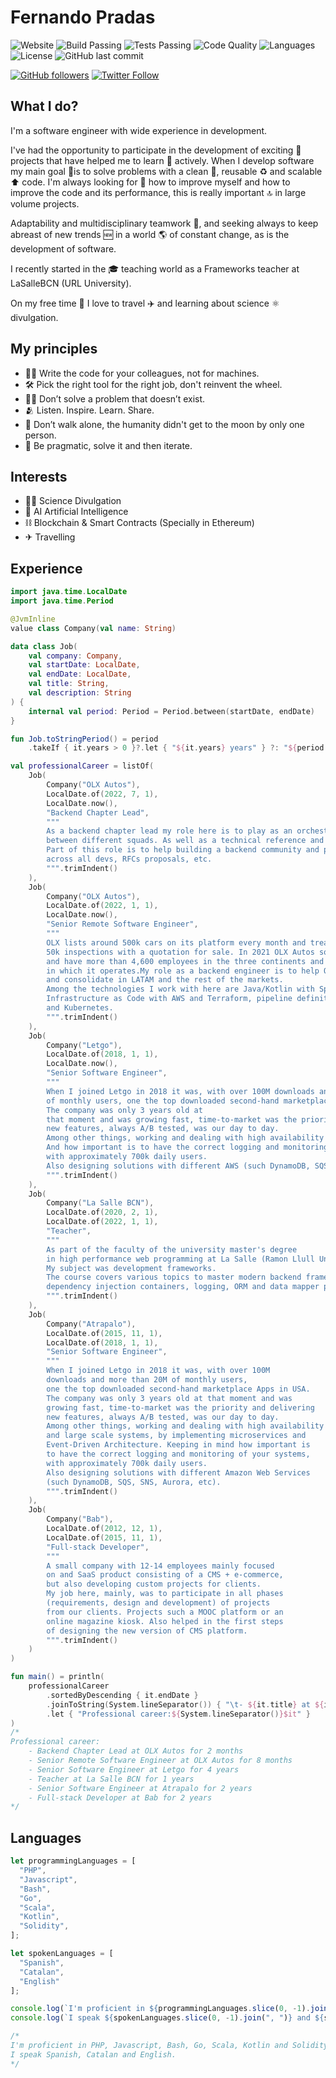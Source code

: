 # Fernando Pradas
![Website](https://img.shields.io/website?url=http%3A%2F%2Ffernandopradas.com)
![Build Passing](https://img.shields.io/badge/build-passing-brightgreen)
![Tests Passing](https://img.shields.io/badge/test-passing-brightgreen)
![Code Quality](https://img.shields.io/badge/code%20quality-A-brightgreen)
![Languages](https://img.shields.io/badge/languages-5-blue)
![License](https://img.shields.io/badge/license-MIT-green)
![GitHub last commit](https://img.shields.io/github/last-commit/letnando/webpage)

[![GitHub followers](https://img.shields.io/github/followers/fnandot?style=social)](https://github.com/fnandot)
[![Twitter Follow](https://img.shields.io/twitter/follow/fnandot?style=social)](https://twitter.com/intent/follow?screen_name=fnandot)

## What I do?

I'm a software engineer with wide experience in development.

I've had the opportunity to participate in the development of exciting 🤩 projects that have helped me to learn 🤔 actively. When I develop software my main goal 🚩is to solve problems with a clean 🧽, reusable ♻️ and scalable ⬆️ code. I'm always looking for 🔎 how to improve myself and how to improve the code and its performance, this is really important 🔝 in large volume projects.

Adaptability and multidisciplinary teamwork 👥, and seeking always to keep abreast of new trends 🆕 in a world 🌎 of constant change, as is the development of software.

I recently started in the 🎓 teaching world as a Frameworks teacher at LaSalleBCN (URL University).

On my free time 🥳 I love to travel ✈️ and learning about science ⚛ divulgation. 

## My principles

- 🧑‍💻 Write the code for your colleagues, not for machines.
- 🛠️ Pick the right tool for the right job, don't reinvent the wheel.
- 🤷‍♀️ Don’t solve a problem that doesn’t exist.
- 🫂 Listen. Inspire. Learn. Share.
- 🚀 Don’t walk alone, the humanity didn't get to the moon by only one person.
- 🥑 Be pragmatic, solve it and then iterate.

## Interests

+ 🧑‍🔬 Science Divulgation
+ 🤖 AI Artificial Intelligence
+ ⛓ Blockchain & Smart Contracts (Specially in Ethereum)
+ ✈ Travelling

## Experience
```kotlin
import java.time.LocalDate
import java.time.Period

@JvmInline
value class Company(val name: String)

data class Job(
    val company: Company,
    val startDate: LocalDate,
    val endDate: LocalDate,
    val title: String,
    val description: String
) {
    internal val period: Period = Period.between(startDate, endDate)
}

fun Job.toStringPeriod() = period
    .takeIf { it.years > 0 }?.let { "${it.years} years" } ?: "${period.months} months"

val professionalCareer = listOf(
    Job(
        Company("OLX Autos"),
        LocalDate.of(2022, 7, 1),
        LocalDate.now(),
        "Backend Chapter Lead",
        """
        As a backend chapter lead my role here is to play as an orchestrator to align efforts 
        between different squads. As well as a technical reference and cross-team mentor.
        Part of this role is to help building a backend community and promote knowledge sharing 
        across all devs, RFCs proposals, etc.
        """.trimIndent()
    ),
    Job(
        Company("OLX Autos"),
        LocalDate.of(2022, 1, 1),
        LocalDate.now(),
        "Senior Remote Software Engineer",
        """
        OLX lists around 500k cars on its platform every month and treated more than 
        50k inspections with a quotation for sale. In 2021 OLX Autos sold around 100k cars 
        and have more than 4,600 employees in the three continents and 10 markets 
        in which it operates.My role as a backend engineer is to help OLX continue to grow 
        and consolidate in LATAM and the rest of the markets.
        Among the technologies I work with here are Java/Kotlin with Spring Boot, 
        Infrastructure as Code with AWS and Terraform, pipeline definition with Gitlab CI/CD 
        and Kubernetes.
        """.trimIndent()
    ),
    Job(
        Company("Letgo"),
        LocalDate.of(2018, 1, 1),
        LocalDate.now(),
        "Senior Software Engineer",
        """
        When I joined Letgo in 2018 it was, with over 100M downloads and more than 20M 
        of monthly users, one the top downloaded second-hand marketplace Apps in USA. 
        The company was only 3 years old at 
        that moment and was growing fast, time-to-market was the priority and delivering 
        new features, always A/B tested, was our day to day.
        Among other things, working and dealing with high availability and large scale systems. 
        And how important is to have the correct logging and monitoring of your systems, 
        with approximately 700k daily users.
        Also designing solutions with different AWS (such DynamoDB, SQS, SNS, Aurora, etc) 
        """.trimIndent()
    ),
    Job(
        Company("La Salle BCN"),
        LocalDate.of(2020, 2, 1),
        LocalDate.of(2022, 1, 1),
        "Teacher",
        """
        As part of the faculty of the university master's degree 
        in high performance web programming at La Salle (Ramon Llull University, Barcelona). 
        My subject was development frameworks. 
        The course covers various topics to master modern backend frameworks such as 
        dependency injection containers, logging, ORM and data mapper patterns.
        """.trimIndent()
    ),
    Job(
        Company("Atrapalo"),
        LocalDate.of(2015, 11, 1),
        LocalDate.of(2018, 1, 1),
        "Senior Software Engineer",
        """
        When I joined Letgo in 2018 it was, with over 100M 
        downloads and more than 20M of monthly users, 
        one the top downloaded second-hand marketplace Apps in USA. 
        The company was only 3 years old at that moment and was 
        growing fast, time-to-market was the priority and delivering 
        new features, always A/B tested, was our day to day.
        Among other things, working and dealing with high availability 
        and large scale systems, by implementing microservices and 
        Event-Driven Architecture. Keeping in mind how important is 
        to have the correct logging and monitoring of your systems, 
        with approximately 700k daily users.
        Also designing solutions with different Amazon Web Services 
        (such DynamoDB, SQS, SNS, Aurora, etc).
        """.trimIndent()
    ),
    Job(
        Company("Bab"),
        LocalDate.of(2012, 12, 1),
        LocalDate.of(2015, 11, 1),
        "Full-stack Developer",
        """     
        A small company with 12-14 employees mainly focused 
        on and SaaS product consisting of a CMS + e-commerce, 
        but also developing custom projects for clients.
        My job here, mainly, was to participate in all phases 
        (requirements, design and development) of projects 
        from our clients. Projects such a MOOC platform or an 
        online magazine kiosk. Also helped in the first steps 
        of designing the new version of CMS platform.
        """.trimIndent()
    )
)

fun main() = println(
    professionalCareer
        .sortedByDescending { it.endDate }
        .joinToString(System.lineSeparator()) { "\t- ${it.title} at ${it.company.name} for ${it.toStringPeriod()}" }
        .let { "Professional career:${System.lineSeparator()}$it" }
)
/*
Professional career:
	- Backend Chapter Lead at OLX Autos for 2 months
	- Senior Remote Software Engineer at OLX Autos for 8 months
	- Senior Software Engineer at Letgo for 4 years
	- Teacher at La Salle BCN for 1 years
	- Senior Software Engineer at Atrapalo for 2 years
	- Full-stack Developer at Bab for 2 years
*/
```

## Languages
```javascript
let programmingLanguages = [
  "PHP",
  "Javascript",
  "Bash",
  "Go",
  "Scala",
  "Kotlin",
  "Solidity",
];

let spokenLanguages = [
  "Spanish",
  "Catalan",
  "English"
];

console.log(`I'm proficient in ${programmingLanguages.slice(0, -1).join(", ")} and ${programmingLanguages.slice(-1)}.`);
console.log(`I speak ${spokenLanguages.slice(0, -1).join(", ")} and ${spokenLanguages.slice(-1)}.`);

/*
I'm proficient in PHP, Javascript, Bash, Go, Scala, Kotlin and Solidity.
I speak Spanish, Catalan and English.
*/
```
